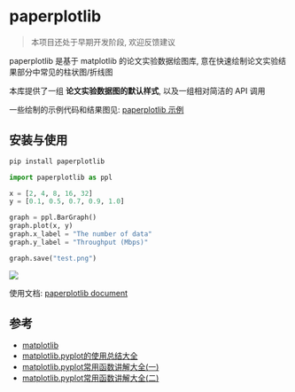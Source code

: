 # paperplotlib

> 本项目还处于早期开发阶段, 欢迎反馈建议

paperplotlib 是基于 matplotlib 的论文实验数据绘图库, 意在快速绘制论文实验结果部分中常见的柱状图/折线图

本库提供了一组 **论文实验数据图的默认样式**, 以及一组相对简洁的 API 调用

一些绘制的示例代码和结果图见: [paperplotlib 示例]()

## 安装与使用

```bash
pip install paperplotlib
```

```python
import paperplotlib as ppl

x = [2, 4, 8, 16, 32]
y = [0.1, 0.5, 0.7, 0.9, 1.0]

graph = ppl.BarGraph()
graph.plot(x, y)
graph.x_label = "The number of data"
graph.y_label = "Throughput (Mbps)"

graph.save("test.png")
```

![](./test.png)

使用文档: [paperplotlib document](https://luzhixing12345.github.io/paperplotlib/)

## 参考

- [matplotlib](https://matplotlib.org/stable/users/index.html)
- [matplotlib.pyplot的使用总结大全](https://www.zhihu.com/tardis/zm/art/139052035?source_id=1003)
- [matplotlib.pyplot常用函数讲解大全(一)](https://zhuanlan.zhihu.com/p/139475633)
- [matplotlib.pyplot常用函数讲解大全(二)](https://zhuanlan.zhihu.com/p/139946399)
